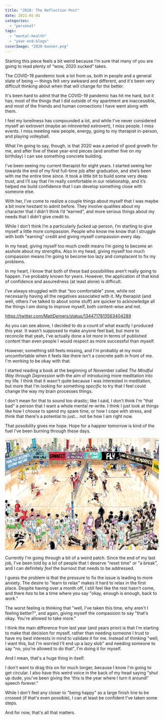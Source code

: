 ```yaml
---
title: "2020: The Reflection Post"
date: 2021-01-01
categories: 
  - "personal"
tags: 
  - "mental-health"
  - "year-end-blogs"
coverImage: "2020-banner.png"
---
```


Starting this piece feels a bit weird because I’m sure that many of you are going to read plenty of “wow, 2020 sucked” takes.

The COVID-19 pandemic took a lot from us, both in people and a general state of being — things felt very awkward and different, and it's been very difficult thinking about when that will change for the better.

It's been hard to admit that the COVID-19 pandemic has hit me hard, but it has; most of the things that I did outside of my apartment are inaccessible, and most of the friends and human connections I have went along with them.

I feel my loneliness has compounded a lot, and while I've never considered myself an extrovert (maybe an introverted extrovert), I miss people. I miss events. I miss meeting new people, energy, going to my therapist in-person, and playing volleyball.

What I’m going to say, though, is that 2020 was a period of good growth for me, and after five of these year-end pieces (and another five on my birthday) I can see something concrete building.

I’ve been seeing my current therapist for eight years. I started seeing her towards the end of my first full-time job after graduation, and she’s been with me the entire time since. It took a little bit to build some very deep trust, and I’ll say that I’m really comfortable in our relationship, and it’s helped me build confidence that I can develop something close with someone else.

With her, I’ve come to realize a couple things about myself that I was maybe a bit more hesitant to admit before. They involve qualities about my character that I didn’t think I’d “earned”, and more serious things about my needs that I didn’t give credit to.

While I don’t think I’m a particularly _fucked up_ person, I’m starting to give myself a little more compassion. People who know me know that I struggle with both "earning" credit and giving myself compassion every day.

In my head, giving myself too much credit means I’m going to become an asshole about my strengths. Also in my head, giving myself too much compassion means I’m going to become too lazy and complacent to fix my problems.

In my heart, I know that both of these bad possibilities aren’t really going to happen. I’ve probably known for years. However, the application of that kind of confidence and assuredness (at least alone) is difficult.

I’ve always struggled with that “too comfortable” zone, while not necessarily having all the negatives associated with it. My therapist (and well, others I’ve talked to about some stuff) are quicker to acknowledge all the things I _am_ doing to improve myself, both content-wise and not.

https://twitter.com/MattDemers/status/1344717813563404289

As you can see above, I decided to do a count of what exactly I produced this year. It wasn't supposed to make anyone feel bad, but more to reconcile that yeah, I've actually done a lot more in terms of published content than even people I would respect as more successful than myself.

However, something still feels missing, and I'm probably at my most uncomfortable when it feels like there isn't a concrete path in front of me. I'm working to be okay with that.

I started reading a book at the beginning of November called _The Mindful Way through Depression_ with the aim of introducing more meditation into my life. I think that it wasn't quite because I was interested in meditation, but more that I'm looking for something _specific_ to try that I feel could change the way my brain processes things.

I don't mean for that to sound too drastic; like I said, I don't think I'm "that bad" a person that I want a whole mental re-write. I think I just look at things like how I choose to spend my spare time, or how I cope with stress, and think that there's a potential to just... not be how I am right now.

That possibility gives me hope. Hope for a happier tomorrow is kind of the fuel I've been burning through these days.

![](images/2-f2e2bdbbd903436697faf0a0b1eb01f135c739c48b86face844a6316200b8158.jpg)

Currently I'm going through a bit of a weird patch. Since the end of my last job, I've been told by a lot of people that I deserve "reset time" or "a break", and I can definitely _feel_ the burnout that needs to be addressed.

I guess the problem is that the pressure to fix the issue is leading to more anxiety. The desire to "learn to relax" makes it hard to relax in the first place. Despite having over a month off, I still feel like the rest hasn't come, and there _has_ to be a time where you say "okay, enough is enough, back to work."

The worst feeling is thinking that "well, I've taken this time, why aren't I feeling better?", and again, giving myself the compassion to say "that's okay. You're allowed to take more."

I think the main difference from last year (and years prior) is that I'm starting to make that decision for myself, rather than needing someone I trust to have my best interests in mind to validate it for me. Instead of thinking "well, I want this, but I'm worried I'll end up a lazy slob" and needing someone to say "no, you're allowed to do that", I'm doing it for myself.

And I mean, that's a huge thing in itself.

I don't want to drag this on for much longer, because I know I'm going to get circular. I also have this weird voice in the back of my head saying "shut up dude, you've been giving the 'this is the year where I turn it around!' speech forever."

While I don't feel any closer to "being happy" as a large finish line to be crossed (if that's even possible), I can at least be confident I've taken some steps.

And for now, that's all that matters.

